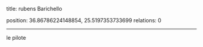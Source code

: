 title: rubens Barichello

position: 36.86786224148854, 25.5197353733699
relations: 0

---





















le pilote